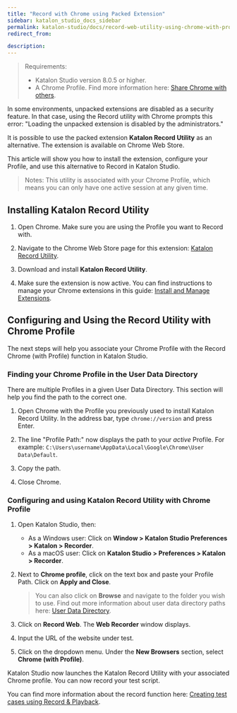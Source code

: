 ```yaml
---
title: "Record with Chrome using Packed Extension" 
sidebar: katalon_studio_docs_sidebar
permalink: katalon-studio/docs/record-web-utility-using-chrome-with-profile.html 
redirect_from:

description: 
---
```

> Requirements:
>
>* Katalon Studio version 8.0.5 or higher.
>* A Chrome Profile. Find more information here: [Share Chrome with others](https://support.google.com/chrome/answer/2364824/share-chrome-with-others-computer).

In some environments, unpacked extensions are disabled as a security feature. In that case, using the Record utility with Chrome prompts this error: "Loading the unpacked extension is disabled by the administrators."

It is possible to use the packed extension **Katalon Record Utility** as an alternative. The extension is available on Chrome Web Store.

This article will show you how to install the extension, configure your Profile, and use this alternative to Record in Katalon Studio.

> Notes: This utility is associated with your Chrome Profile, which means you can only have one active session at any given time.

## Installing Katalon Record Utility

1. Open Chrome. Make sure you are using the Profile you want to Record with.

2. Navigate to the Chrome Web Store page for this extension: [Katalon Record Utility](https://chrome.google.com/webstore/detail/katalon-record-utility/nhjadcbdhpaglfenolfcepmoeifeaijd).

3. Download and install **Katalon Record Utility**.

4. Make sure the extension is now active. You can find instructions to manage your Chrome extensions in this guide: [Install and Manage Extensions](https://support.google.com/chrome_webstore/answer/2664769).

## Configuring and Using the Record Utility with Chrome Profile

The next steps will help you associate your Chrome Profile with the Record Chrome (with Profile) function in Katalon Studio.

### Finding your Chrome Profile in the User Data Directory

There are multiple Profiles in a given User Data Directory. This section will help you find the path to the correct one.

1. Open Chrome with the Profile you previously used to install Katalon Record Utility. In the address bar, type `chrome://version` and press Enter.

2. The line "Profile Path:" now displays the path to your *active* Profile. For example: `C:\Users\username\AppData\Local\Google\Chrome\User Data\Default`.
3. Copy the path.

4. Close Chrome.

### Configuring and using Katalon Record Utility with Chrome Profile

1. Open Katalon Studio, then:

   * As a Windows user: Click on **Window > Katalon Studio Preferences > Katalon > Recorder**.
   * As a macOS user: Click on **Katalon Studio > Preferences > Katalon > Recorder**.

2. Next to **Chrome profile**, click on the text box and paste your Profile Path. Click on **Apply and Close**.

   >You can also click on **Browse** and navigate to the folder you wish to use. Find out more information about user data directory paths here: [User Data Directory](https://chromium.googlesource.com/chromium/src/+/HEAD/docs/user_data_dir.md#Introduction).

3. Click on **Record Web**. The **Web Recorder** window displays.

4. Input the URL of the website under test.

5. Click on the dropdown menu. Under the **New Browsers** section, select **Chrome (with Profile)**.

Katalon Studio now launches the Katalon Record Utility with your associated Chrome profile. You can now record your test script.

You can find more information about the record function here: [Creating test cases using Record & Playback](https://docs.katalon.com/katalon-studio/docs/create_test_case_using_record_playback.html).
